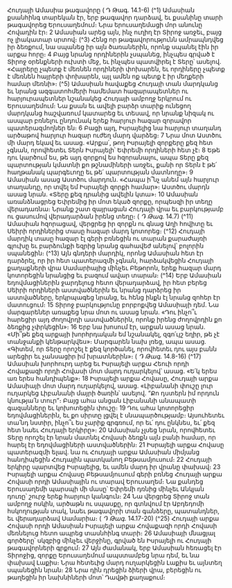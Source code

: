
Հուդայի Ամասիա թագավորը
( Դ Թագ. 14.1-6)
(^1) Ամասիան քսանհինգ տարեկան էր, երբ թագավոր դարձավ, եւ քսանինը տարի թագավորեց Երուսաղեմում։ Նրա
երուսաղեմացի մոր անունը Հովադին էր։ 2 Ամասիան արեց այն, ինչ ուղիղ էր Տիրոջ առջեւ, բայց ոչ լիակատար սրտով։
(^3) Հենց որ թագավորությունն ամրապնդվեց իր ձեռքում, նա սպանեց իր այն ծառաներին, որոնք սպանել էին իր արքա
հորը։ 4 Բայց նրանց որդիներին չսպանեց, ինչպես գրված է Տիրոջ օրենքների ուխտի մեջ, եւ ինչպես պատվիրել է Տերը՝
ասելով. «Հայրերը չպետք է մեռնեն որդիների փոխարեն, եւ որդիները չպետք է մեռնեն հայրերի փոխարեն, այլ ամեն ոք
պետք է իր մեղքերի համար մեռնի»։
(^5) Ամասիան հավաքեց Հուդայի տան մարդկանց եւ նրանց ազգատոհմերի համեմատ հազարապետներ ու
հարյուրապետներ նշանակեց Հուդայի ամբողջ երկրում ու Երուսաղեմում։ Նա քսան եւ ավելի բարձր տարիք ունեցող
մարդկանց հաշվառում կատարեց եւ տեսավ, որ նրանք նիզակ ու ասպար բռնելու ընդունակ երեք հարյուր հազար
զորավոր պատերազմողներ են։ 6 Բացի այդ, Իսրայելից նա հարյուր տաղանդ արծաթով հարյուր հազար ուժեղ մարդ
վարձեց։ 7 Նրա մոտ Աստծու մի մարդ եկավ եւ ասաց. «Արքա՛, թող Իսրայելի զորքերը քեզ հետ չգնան, որովհետեւ Տերն
Իսրայելի՝ Եփրեմի որդիների հետ չէ։ 8 Եթե դու կարծում ես, թե այդ զորքով ես հզորանալու, ապա Տերը քեզ
պարտության կմատնի քո թշնամիների առջեւ, քանի որ Տերն է թե՛ հաղթանակ պարգեւողը եւ թե՛ պարտության
մատնողը»։ 9 Ամասիան ասաց Աստծու մարդուն. «Հապա ի՞նչ անեմ այն հարյուր տաղանդը, որ տվել եմ Իսրայելի զորքի
համար»։ Աստծու մարդն ասաց նրան. «Տերը քեզ դրանից ավելին կտա»։ 10 Ամասիան առանձնացրեց Եփրեմից իր մոտ
եկած զորքը, որպեսզի իր տեղը վերադառնա։ Նրանք շատ զայրացան Հուդայի վրա եւ բարկությամբ ու ցասումով
վերադարձան իրենց տեղը։
( _Դ Թագ_. 14.7)
(^11) Ամասիան հզորացավ, վերցրեց իր զորքն ու գնաց Աղի հովիտը եւ Սեիրի որդիներից տասը հազար մարդ կոտորեց։
(^12) Հուդայի մարդիկ տասը հազար էլ գերի բռնեցին ու տարան քարաժայռի գլուխը եւ բարձունքի եզրից նրանց գահավեժ
անելով՝ բոլորին սպանեցին։
(^13) Այն գնդերի մարդիկ, որոնց Ամասիան հետ էր դարձրել, որ իր հետ պատերազմի չգնան, հարձակվեցին Հուդայի
քաղաքների վրա Սամարիայից մինչեւ Բեթորոն, երեք հազար մարդ կոտորեցին նրանցից եւ բազում ավար տարան։
(^14) Երբ Ամասիան եդովմացիներին ջարդելուց հետո վերադարձավ, իր հետ բերեց Սեիրի որդիների աստվածներին եւ
նրանց դարձրեց իր աստվածները, երկրպագեց նրանց, եւ հենց ինքն էլ նրանց զոհեր էր մատուցում։ 15 Տիրոջ
բարկությունը բորբոքվեց Ամասիայի դեմ. Նա մարգարեներ առաքեց նրա մոտ ու ասաց նրան. «Դու ինչո՞ւ հարեցիր այդ
ժողովրդի աստվածներին, որոնք իրենց ժողովրդին քո ձեռքից չփրկեցին»։ 16 Երբ նա խոսում էր, արքան ասաց նրան.
«Մի՞թե քեզ արքայի խորհրդական եմ նշանակել, զգո՛ւյշ եղիր, թե չէ տանջանքի կենթարկվես»։ Մարգարեն նախ լռեց,
ապա ասաց. «Գիտեմ, որ Տերը որոշել է քեզ կործանել, որովհետեւ դու այս բանն արեցիր եւ չանսացիր իմ խրատներին»։
( _Դ Թագ_. 14.8-16)
(^17) Ամասիան խորհուրդ արեց եւ Իսրայելի արքա Հեուի որդի Հովաքազի որդի Հովասի մոտ մարդ ուղարկելով՝ ասաց.
«Ե՛կ երես առ երես հանդիպենք»։ 18 Իսրայելի արքա Հովասը, Հուդայի արքա Ամասիայի մոտ մարդ ուղարկելով, ասաց.
«Լիբանանի փուշը լուր ուղարկեց Լիբանանի մայրի ծառին՝ ասելով. “Քո դստերն իմ որդուն կնությա՛ն տուր”։ Բայց
ահա անցան Լիբանանի անապատի գազանները եւ կոխոտեցին փուշը։ 19 Դու ահա կոտորեցիր եդովմացիներին, եւ քո
սիրտը լցվել է սնապարծությամբ։ Այսուհետեւ տա՛նդ նստիր, ինչո՞ւ ես չարիք գրգռում, որ եւ՛ դու ընկնես, եւ՛ քեզ հետ նաեւ
Հուդայի երկիրը»։ 20 Ամասիան չլսեց նրան, որովհետեւ Տերը որոշել էր նրան մատնել Հովասի ձեռքն այն բանի համար,
որ հարել էր եդովմացիների աստվածներին։ 21 Իսրայելի արքա Հովասը պատերազմի ելավ. նա ու Հուդայի արքա
Ամասիան միմյանց հանդիպեցին Հուդային պատկանող Բեթսամյուսում։ 22 Հուդայի երկիրը պարտվեց Իսրայելից, եւ
ամեն մարդ իր վրանը փախավ։ 23 Իսրայելի արքա Հովասը Բեթսամյուսում գերի բռնեց Հուդայի արքա Հովասի որդի
Ամասիային ու տարավ Երուսաղեմ։ Նա քանդեց Երուսաղեմի պարսպի մի մասը՝ Եփրեմի դռնից մինչեւ Անկյան դուռը՝
շուրջ երեք հարյուր կանգուն։ 24 Նա վերցրեց Տիրոջ տան ամբողջ ոսկին, արծաթն ու սպասքը, որ գտնվում էր Աբդեդոմի
հսկողության տակ, նաեւ թագավորի տան գանձերը, պատանդներ, եւ վերադարձավ Սամարիա։
( _Դ Թագ_. 14.17-20)
(^25) Հուդայի արքա Հովասի որդի Ամասիան Իսրայելի արքա Հովաքազի որդի Հովասի մեռնելուց հետո ապրեց
տասնհինգ տարի։ 26 Ամասիայի մնացյալ գործերը՝ սկզբից մինչեւ վերջինը, գրված են Իսրայելի ու Հուդայի թագավորների
գրքում։ 27 Այն ժամանակ, երբ Ամասիան հեռացել էր Տիրոջից, զորքը Երուսաղեմում ապստամբեց նրա դեմ, եւ նա
փախավ Լաքիս։ Նրա հետեւից մարդ ուղարկեցին Լաքիս եւ այնտեղ սպանեցին նրան։ 28 Նրա դին դրեցին ձիերի վրա,
բերեցին ու թաղեցին իր նախնիների մոտ՝ Դավթի քաղաքում։

